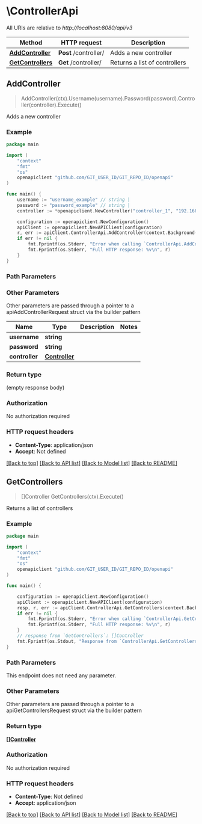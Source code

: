 # \ControllerApi

All URIs are relative to *http://localhost:8080/api/v3*

Method | HTTP request | Description
------------- | ------------- | -------------
[**AddController**](ControllerApi.md#AddController) | **Post** /controller/ | Adds a new controller
[**GetControllers**](ControllerApi.md#GetControllers) | **Get** /controller/ | Returns a list of controllers



## AddController

> AddController(ctx).Username(username).Password(password).Controller(controller).Execute()

Adds a new controller

### Example

```go
package main

import (
    "context"
    "fmt"
    "os"
    openapiclient "github.com/GIT_USER_ID/GIT_REPO_ID/openapi"
)

func main() {
    username := "username_example" // string | 
    password := "password_example" // string | 
    controller := *openapiclient.NewController("controller_1", "192.168.100.1") // Controller | 

    configuration := openapiclient.NewConfiguration()
    apiClient := openapiclient.NewAPIClient(configuration)
    r, err := apiClient.ControllerApi.AddController(context.Background()).Username(username).Password(password).Controller(controller).Execute()
    if err != nil {
        fmt.Fprintf(os.Stderr, "Error when calling `ControllerApi.AddController``: %v\n", err)
        fmt.Fprintf(os.Stderr, "Full HTTP response: %v\n", r)
    }
}
```

### Path Parameters



### Other Parameters

Other parameters are passed through a pointer to a apiAddControllerRequest struct via the builder pattern


Name | Type | Description  | Notes
------------- | ------------- | ------------- | -------------
 **username** | **string** |  | 
 **password** | **string** |  | 
 **controller** | [**Controller**](Controller.md) |  | 

### Return type

 (empty response body)

### Authorization

No authorization required

### HTTP request headers

- **Content-Type**: application/json
- **Accept**: Not defined

[[Back to top]](#) [[Back to API list]](../README.md#documentation-for-api-endpoints)
[[Back to Model list]](../README.md#documentation-for-models)
[[Back to README]](../README.md)


## GetControllers

> []Controller GetControllers(ctx).Execute()

Returns a list of controllers

### Example

```go
package main

import (
    "context"
    "fmt"
    "os"
    openapiclient "github.com/GIT_USER_ID/GIT_REPO_ID/openapi"
)

func main() {

    configuration := openapiclient.NewConfiguration()
    apiClient := openapiclient.NewAPIClient(configuration)
    resp, r, err := apiClient.ControllerApi.GetControllers(context.Background()).Execute()
    if err != nil {
        fmt.Fprintf(os.Stderr, "Error when calling `ControllerApi.GetControllers``: %v\n", err)
        fmt.Fprintf(os.Stderr, "Full HTTP response: %v\n", r)
    }
    // response from `GetControllers`: []Controller
    fmt.Fprintf(os.Stdout, "Response from `ControllerApi.GetControllers`: %v\n", resp)
}
```

### Path Parameters

This endpoint does not need any parameter.

### Other Parameters

Other parameters are passed through a pointer to a apiGetControllersRequest struct via the builder pattern


### Return type

[**[]Controller**](Controller.md)

### Authorization

No authorization required

### HTTP request headers

- **Content-Type**: Not defined
- **Accept**: application/json

[[Back to top]](#) [[Back to API list]](../README.md#documentation-for-api-endpoints)
[[Back to Model list]](../README.md#documentation-for-models)
[[Back to README]](../README.md)

